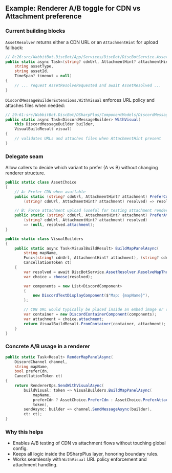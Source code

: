## Example: Renderer A/B toggle for CDN vs Attachment preference

### Current building blocks
`AssetResolver` returns either a CDN URL or an `AttachmentHint` for upload fallback:

```csharp
// 8:26:src/WabbitBot.DiscBot/App/Services/DiscBot/DiscBotService.AssetResolver.cs
public static async Task<(string? cdnUrl, AttachmentHint? attachmentHint)> ResolveAssetAsync(
    string assetType,
    string assetId,
    TimeSpan? timeout = null)
{
    // ... request AssetResolveRequested and await AssetResolved ...
}
```

`DiscordMessageBuilderExtensions.WithVisual` enforces URL policy and attaches files when needed:

```csharp
// 29:61:src/WabbitBot.DiscBot/DSharpPlus/ComponentModels/DiscordMessageBuilderExtensions.cs
public static async Task<DiscordMessageBuilder> WithVisual(
    this DiscordMessageBuilder builder,
    VisualBuildResult visual)
{
    // validates URLs and attaches files when AttachmentHint present
}
```

### Delegate seam
Allow callers to decide which variant to prefer (A vs B) without changing renderer structure.

```csharp
public static class AssetChoice
{
    // A: Prefer CDN when available
    public static (string? cdnUrl, AttachmentHint? attachment) PreferCdn(
        (string? cdnUrl, AttachmentHint? attachment) resolved) => resolved;

    // B: Force attachment upload (useful for testing attachment rendering or CDN policy)
    public static (string? cdnUrl, AttachmentHint? attachment) PreferAttachment(
        (string? cdnUrl, AttachmentHint? attachment) resolved)
        => (null, resolved.attachment);
}

public static class VisualBuilders
{
    public static async Task<VisualBuildResult> BuildMapPanelAsync(
        string mapName,
        Func<(string? cdnUrl, AttachmentHint? attachment), (string? cdnUrl, AttachmentHint? attachment)> choose,
        CancellationToken ct)
    {
        var resolved = await DiscBotService.AssetResolver.ResolveMapThumbnailAsync(mapName);
        var choice = choose(resolved);

        var components = new List<DiscordComponent>
        {
            new DiscordTextDisplayComponent($"Map: {mapName}"),
        };

        // CDN URL would typically be placed inside an embed image or container component metadata
        var container = new DiscordContainerComponent(components);
        var attachment = choice.attachment;
        return VisualBuildResult.FromContainer(container, attachment);
    }
}
```

### Concrete A/B usage in a renderer

```csharp
public static Task<Result> RenderMapPanelAsync(
    DiscordChannel channel,
    string mapName,
    bool preferCdn,
    CancellationToken ct)
{
    return RendererOps.SendWithVisualAsync(
        buildVisual: token => VisualBuilders.BuildMapPanelAsync(
            mapName,
            preferCdn ? AssetChoice.PreferCdn : AssetChoice.PreferAttachment,
            token),
        sendAsync: builder => channel.SendMessageAsync(builder),
        ct: ct);
}
```

### Why this helps
- Enables A/B testing of CDN vs attachment flows without touching global config.
- Keeps all logic inside the DSharpPlus layer, honoring boundary rules.
- Works seamlessly with `WithVisual` URL policy enforcement and attachment handling.


